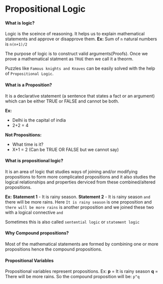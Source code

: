 # Propositional Logic

#### What is logic?

Logic is the sceince of reasoning. It helps us to explain mathematical statements and approve or disapprove them.
**Ex:** Sum of `n` natural numbers is `n(n+1)/2`

The purpose of logic is to construct valid arguments(Proofs). Once we prove a mathematical statment as `TRUE` then we call it a theorm.

Puzzles like `Famous knights and Knaves` can be easily solved with the help of `Propositional Logic`.

#### What is a Proposition?

It is a declarative statement (a sentence that states a fact or an argument) which can be either TRUE or FALSE and cannot be both.

**Ex:**

- Delhi is the capital of india
- 2+2 = 4

**Not Propositions:**

- What time is it?
- X+1 = 2 (Can be TRUE OR FALSE but we cannot say)

#### What is propositional logic?

It is an area of logic that studies ways of joining and/or modifying propositions to form more complicated propositions and it also studies the logical relationships and properties derviced from these combined/altered propositions.

**Ex:**
**Statement 1** - It is rainy season.
**Statement 2** - It is rainy season `and` there will be more rains.
Here `It is rainy season` is one proposition and `there will be more rains` is another proposition and we joined these two with a logical connective `and`

Sometimes this is also called `sentential logic` or `statement logic`

#### Why Compound propositions?

Most of the mathematical statements are formed by combining one or more propositions hence the compound propositions.

#### Propositional Variables

Propositional variables represent propositions.
Ex:
**p** = It is rainy season
**q** = There will be more rains.
So the compound proposition will be: `p^q`
